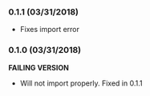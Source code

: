 ### 0.1.1 (03/31/2018)
- Fixes import error

### 0.1.0 (03/31/2018)
**FAILING VERSION**
- Will not import properly. Fixed in 0.1.1